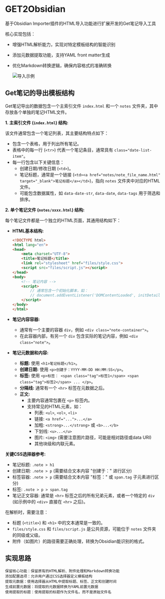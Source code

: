 # GET2Obsidian
基于Obsidian Importer插件的HTML导入功能进行扩展开发的Get笔记导入工具

核心实现包括：
- 增强HTML解析能力，实现对特定模板结构的智能识别
- 添加元数据提取功能，支持YAML front matter生成
- 优化Markdown转换逻辑，确保内容格式的准确转换

  ![导入示例](https://im.gurl.eu.org/file/AgACAgEAAxkDAAJgP2goajShfTBOFNPbxOSUKP4Vt-PjAALdrjEbOYtARS5EbLdWN9cLAQADAgADdwADNgQ.png)
  
## Get笔记的导出模板结构

Get笔记导出的数据包含一个主索引文件 `index.html` 和一个 `notes` 文件夹，其中存放各个单独的笔记HTML文件。

**1. 主索引文件 (`index.html`) 结构:**

该文件通常包含一个笔记列表，其主要结构特点如下：
- 包含一个表格，用于列出所有笔记。
- 表格中的每一行 (`<tr>`) 代表一个笔记条目，通常具有 `class="date-list-item"`。
- 每一行包含以下关键信息：
    - 创建日期/修改日期 (`<td>`)。
    - 笔记标题，通常是一个链接 (`<td><a href="notes/note_file_name.html" target="_blank">笔记标题</a></td>`)，指向 `notes` 文件夹中对应的HTML文件。
    - 可能包含数据属性，如 `data-date-str`, `data-date`, `data-tags` 用于筛选和排序。

**2. 单个笔记文件 (`notes/xxxx.html`) 结构:**

每个笔记文件都是一个独立的HTML页面，其通用结构如下：

- **HTML基本结构:**
    ```html
    <!DOCTYPE html>
    <html lang="en">
    <head>
        <meta charset="UTF-8">
        <title>笔记标题</title>
        <link rel="stylesheet" href="files/style.css">
        <script src="files/script.js"></script>
    </head>
    <body>
        <!-- 笔记内容 -->
        <script>
            // 通常包含一个初始化脚本，如：
            // document.addEventListener('DOMContentLoaded', initDetailPage);
        </script>
    </body>
    </html>
    ```

- **笔记内容容器:**
    - 通常有一个主要的容器 `div`，例如 `<div class="note-container">`。
    - 在此容器内部，有另一个 `div` 包含实际的笔记内容，例如 `<div class="note">`。

- **笔记元数据和内容:**
    - **标题:** 使用 `<h1>笔记标题</h1>`。
    - **创建日期:** 使用 `<p>创建于：YYYY-MM-DD HH:MM:SS</p>`。
    - **标签:** 使用 `<p>标签： <span class="tag">标签1</span> <span class="tag">标签2</span> ... </p>`。
    - **分隔线:** 通常有一个 `<hr>` 标签在元数据之后。
    - **正文:**
        - 主要内容通常包裹在 `<p>` 标签内。
        - 支持常见的HTML元素，如：
            - 列表: `<ul>`, `<ol>`, `<li>`
            - 链接: `<a href="...">...</a>`
            - 加粗: `<strong>...</strong>` 或 `<b>...</b>`
            - 下划线: `<u>...</u>`
            - 图片: `<img>` (需要注意图片路径，可能是相对路径或data URI)
            - 其他块级和内联元素。

**关键CSS选择器参考:**
- 笔记标题: `.note > h1`
- 创建日期: `.note > p` (需要结合文本内容 "创建于：" 进行区分)
- 标签容器: `.note > p` (需要结合文本内容 "标签：" 或 `span.tag` 子元素进行区分)
- 标签: `.note > p > span.tag`
- 笔记正文容器: 通常是 `<hr>` 标签之后的所有兄弟元素，或者一个特定的 `div` (如示例中的 `<div>` 直接在 `<hr>` 之后)。

在解析时，需要注意：
- 标题 (`<title>`) 和 `<h1>` 中的文本通常是一致的。
- `files/style.css` 和 `files/script.js` 是公共资源，可能位于 `notes` 文件夹的同级或父级。
- 附件（如图片）的路径需要正确处理，转换为Obsidian能识别的格式。

## 实现思路

    保留核心功能：保留原有的HTML解析、附件处理和Markdown转换功能
    添加配置选项：允许用户通过CSS选择器定义模板结构
    提取元数据：使用选择器从HTML中提取标题、标签、正文和创建时间
    生成前置元数据：将提取的元数据转换为YAML前置元数据
    使用提取的标题：使用提取的标题作为文件名，而不是原始文件名
